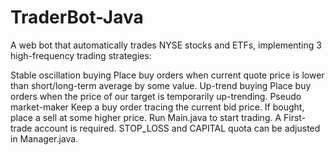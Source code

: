 # TraderBot-Java


A web bot that automatically trades NYSE stocks and ETFs, implementing 3 high-frequency trading strategies:

Stable oscillation buying
Place buy orders when current quote price is lower than short/long-term average by some value.
Up-trend buying
Place buy orders when the price of our target is temporarily up-trending.
Pseudo market-maker
Keep a buy order tracing the current bid price. If bought, place a sell at some higher price.
Run Main.java to start trading. A First-trade account is required. 
STOP_LOSS and CAPITAL quota can be adjusted in Manager.java.
